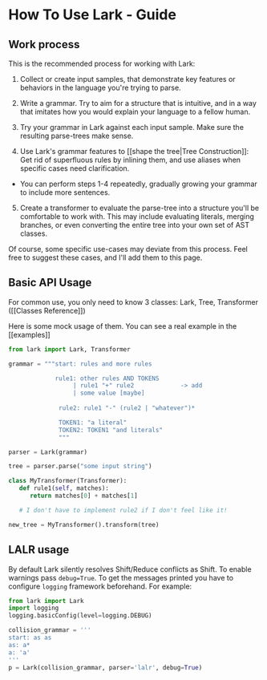 # How To Use Lark - Guide

## Work process

This is the recommended process for working with Lark:

1. Collect or create input samples, that demonstrate key features or behaviors in the language you're trying to parse.

2. Write a grammar. Try to aim for a structure that is intuitive, and in a way that imitates how you would explain your language to a fellow human.

3. Try your grammar in Lark against each input sample. Make sure the resulting parse-trees make sense.

4. Use Lark's grammar features to [[shape the tree|Tree Construction]]: Get rid of superfluous rules by inlining them, and use aliases when specific cases need clarification. 

  - You can perform steps 1-4 repeatedly, gradually growing your grammar to include more sentences.

5. Create a transformer to evaluate the parse-tree into a structure you'll be comfortable to work with. This may include evaluating literals, merging branches, or even converting the entire tree into your own set of AST classes.

Of course, some specific use-cases may deviate from this process. Feel free to suggest these cases, and I'll add them to this page.

## Basic API Usage

For common use, you only need to know 3 classes: Lark, Tree, Transformer  ([[Classes Reference]])

Here is some mock usage of them. You can see a real example in the [[examples]]

```python
from lark import Lark, Transformer

grammar = """start: rules and more rules

             rule1: other rules AND TOKENS
                  | rule1 "+" rule2             -> add
                  | some value [maybe]
              
              rule2: rule1 "-" (rule2 | "whatever")*

              TOKEN1: "a literal"
              TOKEN2: TOKEN1 "and literals"
              """

parser = Lark(grammar)

tree = parser.parse("some input string")

class MyTransformer(Transformer):
   def rule1(self, matches):
      return matches[0] + matches[1]

   # I don't have to implement rule2 if I don't feel like it!

new_tree = MyTransformer().transform(tree)
```

## LALR usage

By default Lark silently resolves Shift/Reduce conflicts as Shift. To enable warnings pass `debug=True`. To get the messages printed you have to configure `logging` framework beforehand. For example:

```python
from lark import Lark
import logging
logging.basicConfig(level=logging.DEBUG)

collision_grammar = '''
start: as as
as: a*
a: 'a'
'''
p = Lark(collision_grammar, parser='lalr', debug=True)
```
